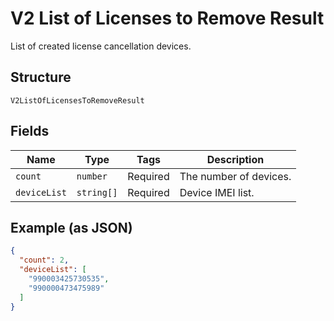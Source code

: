 
# V2 List of Licenses to Remove Result

List of created license cancellation devices.

## Structure

`V2ListOfLicensesToRemoveResult`

## Fields

| Name | Type | Tags | Description |
|  --- | --- | --- | --- |
| `count` | `number` | Required | The number of devices. |
| `deviceList` | `string[]` | Required | Device IMEI list. |

## Example (as JSON)

```json
{
  "count": 2,
  "deviceList": [
    "990003425730535",
    "990000473475989"
  ]
}
```

